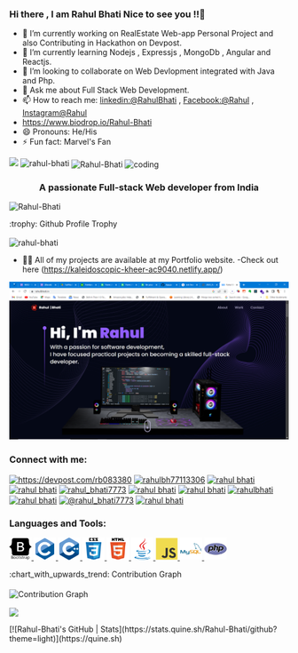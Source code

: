 ### Hi there , I am Rahul Bhati Nice to see you !!👋

- 🔭 I’m currently working on RealEstate Web-app Personal Project and also Contributing in Hackathon on Devpost.
- 🌱 I’m currently learning Nodejs , Expressjs , MongoDb , Angular and Reactjs.
- 👯 I’m looking to collaborate on Web Devlopment integrated with Java and Php.
- 💬 Ask me about Full Stack Web Development.
- 📫 How to reach me: [linkedin:@RahulBhati](https://www.linkedin.com/in/rahul-bhati-25482a1a0/) , [Facebook:@Rahul](https://www.facebook.com/profile.php?id=100025105928190) , [Instagram@Rahul](https://www.instagram.com/_rahul_bhati7773/)
- https://www.biodrop.io/Rahul-Bhati
- 😄 Pronouns: He/His
- ⚡ Fun fact: Marvel's Fan
<p>
  <img width="49%" src="https://github-readme-stats.vercel.app/api?username=rahul-bhati&show_icons=true&locale=en">
  <img width="49%"   src="https://github-readme-streak-stats.herokuapp.com/?user=rahul-bhati&" alt="rahul-bhati" alt="Rahul-Bhati" />
  <img width="40%" align="center"  src="https://github-readme-stats.vercel.app/api/top-langs?username=rahul-bhati&show_icons=true&locale=en&layout=compact" alt="Rahul-Bhati" />
  <img alt="coding" align="center" width="50%" src="https://cdn.dribbble.com/users/2646423/screenshots/5507196/computer.gif" />
</p>

<h3 align="center">A passionate Full-stack Web developer from India</h3>

<p align="left"> <img src="https://komarev.com/ghpvc/?username=Rahul-Bhati&label=Profile%20views&color=0e75b6&style=flat" alt="Rahul-Bhati" /> </p>

<summary>:trophy: Github Profile Trophy</summary>
  <br/>
<img width="70%" src="https://github-profile-trophy.vercel.app/?username=rahul-bhati" alt="rahul-bhati" />
<br/>

- 👨‍💻 All of my projects are available at my Portfolio website.
-Check out here  (https://kaleidoscopic-kheer-ac9040.netlify.app/)
<img src="https://github.com/Rahul-Bhati/React_Portfolio/blob/b5642a4dc61b40d6d04c9a4261036283801c1428/ScreenShots/Screenshot%20(1270).png" alt="MyPortfolio">
<br>
<h3 align="left">Connect with me:</h3>
<p align="left">
<a href="https://devpost.com/rb083380" target="blank"><img align="center" src="http://nealrs.github.io/devpost-follow-button/icon/devpost.svg" alt="https://devpost.com/rb083380" height="30" width="40" /></a>
<a href="https://twitter.com/rahulbh77113306" target="blank"><img align="center" src="https://raw.githubusercontent.com/rahuldkjain/github-profile-readme-generator/master/src/images/icons/Social/twitter.svg" alt="rahulbh77113306" height="30" width="40" /></a>
<a href="https://linkedin.com/in/rahul bhati" target="blank"><img align="center" src="https://raw.githubusercontent.com/rahuldkjain/github-profile-readme-generator/master/src/images/icons/Social/linked-in-alt.svg" alt="rahul bhati" height="30" width="40" /></a>
<a href="https://fb.com/rahul bhati" target="blank"><img align="center" src="https://raw.githubusercontent.com/rahuldkjain/github-profile-readme-generator/master/src/images/icons/Social/facebook.svg" alt="rahul bhati" height="30" width="40" /></a>
<a href="https://instagram.com/rahul_bhati7773" target="blank"><img align="center" src="https://raw.githubusercontent.com/rahuldkjain/github-profile-readme-generator/master/src/images/icons/Social/instagram.svg" alt="rahul_bhati7773" height="30" width="40" /></a>
<a href="https://www.codechef.com/users/rahul bhati" target="blank"><img align="center" src="https://cdn.jsdelivr.net/npm/simple-icons@3.1.0/icons/codechef.svg" alt="rahul bhati" height="30" width="40" /></a>
<a href="https://www.hackerrank.com/rahul bhati" target="blank"><img align="center" src="https://raw.githubusercontent.com/rahuldkjain/github-profile-readme-generator/master/src/images/icons/Social/hackerrank.svg" alt="rahul bhati" height="30" width="40" /></a>
<a href="https://codeforces.com/profile/rahulbhati" target="blank"><img align="center" src="https://raw.githubusercontent.com/rahuldkjain/github-profile-readme-generator/master/src/images/icons/Social/codeforces.svg" alt="rahulbhati" height="30" width="40" /></a>
<a href="https://www.leetcode.com/rahul bhati" target="blank"><img align="center" src="https://raw.githubusercontent.com/rahuldkjain/github-profile-readme-generator/master/src/images/icons/Social/leet-code.svg" alt="rahul bhati" height="30" width="40" /></a>
<a href="https://www.hackerearth.com/@rahul_bhati7773" target="blank"><img align="center" src="https://raw.githubusercontent.com/rahuldkjain/github-profile-readme-generator/master/src/images/icons/Social/hackerearth.svg" alt="@rahul_bhati7773" height="30" width="40" /></a>
<a href="https://auth.geeksforgeeks.org/user/rahul bhati" target="blank"><img align="center" src="https://raw.githubusercontent.com/rahuldkjain/github-profile-readme-generator/master/src/images/icons/Social/geeks-for-geeks.svg" alt="rahul bhati" height="30" width="40" /></a>
</p>

<h3 align="left">Languages and Tools:</h3>
<p align="left"> <a href="https://getbootstrap.com" target="_blank" rel="noreferrer"> <img src="https://raw.githubusercontent.com/devicons/devicon/master/icons/bootstrap/bootstrap-plain-wordmark.svg" alt="bootstrap" width="40" height="40"/> </a> <a href="https://www.cprogramming.com/" target="_blank" rel="noreferrer"> <img src="https://raw.githubusercontent.com/devicons/devicon/master/icons/c/c-original.svg" alt="c" width="40" height="40"/> </a> <a href="https://www.w3schools.com/cpp/" target="_blank" rel="noreferrer"> <img src="https://raw.githubusercontent.com/devicons/devicon/master/icons/cplusplus/cplusplus-original.svg" alt="cplusplus" width="40" height="40"/> </a> <a href="https://www.w3schools.com/css/" target="_blank" rel="noreferrer"> <img src="https://raw.githubusercontent.com/devicons/devicon/master/icons/css3/css3-original-wordmark.svg" alt="css3" width="40" height="40"/> </a> <a href="https://www.w3.org/html/" target="_blank" rel="noreferrer"> <img src="https://raw.githubusercontent.com/devicons/devicon/master/icons/html5/html5-original-wordmark.svg" alt="html5" width="40" height="40"/> </a> <a href="https://www.java.com" target="_blank" rel="noreferrer"> <img src="https://raw.githubusercontent.com/devicons/devicon/master/icons/java/java-original.svg" alt="java" width="40" height="40"/> </a> <a href="https://developer.mozilla.org/en-US/docs/Web/JavaScript" target="_blank" rel="noreferrer"> <img src="https://raw.githubusercontent.com/devicons/devicon/master/icons/javascript/javascript-original.svg" alt="javascript" width="40" height="40"/> </a> <a href="https://www.mysql.com/" target="_blank" rel="noreferrer"> <img src="https://raw.githubusercontent.com/devicons/devicon/master/icons/mysql/mysql-original-wordmark.svg" alt="mysql" width="40" height="40"/> </a> <a href="https://www.php.net" target="_blank" rel="noreferrer"> <img src="https://raw.githubusercontent.com/devicons/devicon/master/icons/php/php-original.svg" alt="php" width="40" height="40"/> </a> </p>


<summary>:chart_with_upwards_trend: Contribution Graph </summary>
   <br/>
   <img src="https://activity-graph.herokuapp.com/graph?username=Rahul-Bhati&theme=xcode" alt="Contribution Graph" align="center" />


<br>
<p>
  <a href="https://github.com/Rahul-Bhati" >  <img src="https://github.com/arpit456jain/arpit456jain/blob/output/github-contribution-grid-snake.gif" align="center" />  </a>
  </p>
[![Rahul-Bhati's GitHub | Stats](https://stats.quine.sh/Rahul-Bhati/github?theme=light)](https://quine.sh)
